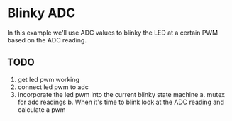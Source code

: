 # Blinky ADC

In this example we'll use ADC values to blinky the LED at a certain PWM based on the ADC reading.

## TODO
1. get led pwm working
2. connect led pwm to adc
3. incorporate the led pwm into the current blinky state machine
  a. mutex for adc readings
  b. When it's time to blink look at the ADC reading and calculate a pwm


